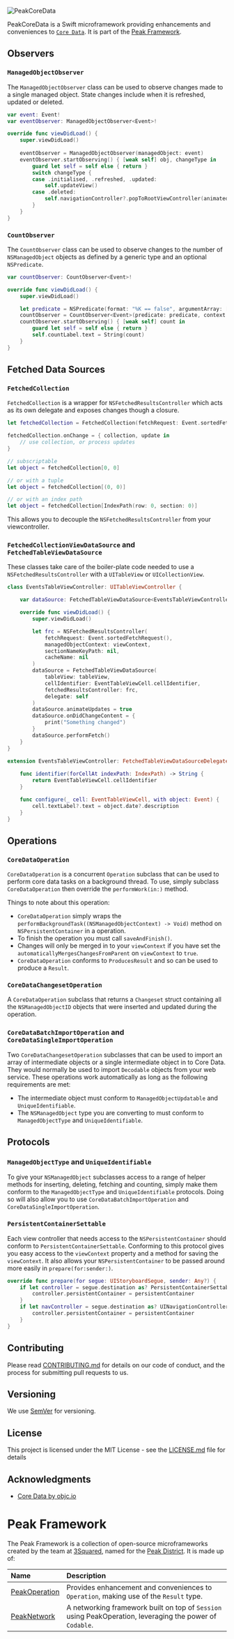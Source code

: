 ![PeakCoreData](PeakCoreData.png "PeakCoreData")

PeakCoreData is a Swift microframework providing enhancements and conveniences to [`Core Data`](https://developer.apple.com/documentation/coredata). It is part of the [Peak Framework](#peak-framework).

## Observers

### `ManagedObjectObserver`

The `ManagedObjectObserver` class can be used to observe changes made to a single managed object. State changes include when it is refreshed, updated or deleted.

```Swift
var event: Event!
var eventObserver: ManagedObjectObserver<Event>!

override func viewDidLoad() {
    super.viewDidLoad()
    
    eventObserver = ManagedObjectObserver(managedObject: event)
    eventObserver.startObserving() { [weak self] obj, changeType in
        guard let self = self else { return }
        switch changeType {
        case .initialised, .refreshed, .updated:
            self.updateView()
        case .deleted:
            self.navigationController?.popToRootViewController(animated: true)
        }
    }
}
```

### `CountObserver`

The `CountObserver` class can be used to observe changes to the number of `NSManagedObject` objects as defined by a generic type and an optional `NSPredicate`.

```Swift
var countObserver: CountObserver<Event>!

override func viewDidLoad() {
    super.viewDidLoad()

    let predicate = NSPredicate(format: "%K == false", argumentArray: [#KeyPath(Event.isHidden)])
    countObserver = CountObserver<Event>(predicate: predicate, context: viewContext)
    countObserver.startObserving() { [weak self] count in
        guard let self = self else { return }
        self.countLabel.text = String(count)
    }
}
```

## Fetched Data Sources

### `FetchedCollection`

`FetchedCollection` is a wrapper for `NSFetchedResultsController` which acts as its own delegate and exposes changes though a closure.

```Swift
let fetchedCollection = FetchedCollection(fetchRequest: Event.sortedFetchRequest(), context: viewContext)

fetchedCollection.onChange = { collection, update in
    // use collection, or process updates
}

// subscriptable
let object = fetchedCollection[0, 0]

// or with a tuple
let object = fetchedCollection[(0, 0)]

// or with an index path
let object = fetchedCollection[IndexPath(row: 0, section: 0)]

```
This allows you to decouple the `NSFetchedResultsController` from your viewcontroller.

### `FetchedCollectionViewDataSource` and `FetchedTableViewDataSource`

These classes take care of the boiler-plate code needed to use a `NSFetchedResultsController` with a `UITableView` or `UICollectionView`.

```Swift
class EventsTableViewController: UITableViewController {

    var dataSource: FetchedTableViewDataSource<EventsTableViewController>!

    override func viewDidLoad() {
        super.viewDidLoad()

        let frc = NSFetchedResultsController(
            fetchRequest: Event.sortedFetchRequest(), 
            managedObjectContext: viewContext, 
            sectionNameKeyPath: nil, 
            cacheName: nil
        )
        dataSource = FetchedTableViewDataSource(
            tableView: tableView, 
            cellIdentifier: EventTableViewCell.cellIdentifier, 
            fetchedResultsController: frc, 
            delegate: self
        )
        dataSource.animateUpdates = true
        dataSource.onDidChangeContent = {
            print("Something changed")
        }
        dataSource.performFetch()
    }
}

extension EventsTableViewController: FetchedTableViewDataSourceDelegate {
    
    func identifier(forCellAt indexPath: IndexPath) -> String {
        return EventTableViewCell.cellIdentifier
    }

    func configure(_ cell: EventTableViewCell, with object: Event) {
        cell.textLabel?.text = object.date?.description
    }
}
```

## Operations

### `CoreDataOperation`

`CoreDataOperation` is a concurrent `Operation` subclass that can be used to perform core data tasks on a background thread. To use, simply subclass `CoreDataOperation` then override the `performWork(in:)` method.

Things to note about this operation:

* `CoreDataOperation` simply wraps the `performBackgroundTask((NSManagedObjectContext) -> Void)` method on `NSPersistentContainer` in a operation.
* To finish the operation you must call `saveAndFinish()`.
* Changes will only be merged in to your `viewContext` if you have set the `automaticallyMergesChangesFromParent` on `viewContext` to `true`.
* `CoreDataOperation` conforms to `ProducesResult` and so can be used to produce a `Result`.

### `CoreDataChangesetOperation`

A `CoreDataOperation` subclass that returns a `Changeset` struct containing all the `NSManagedObjectID` objects that were inserted and updated during the operation.

### `CoreDataBatchImportOperation` and `CoreDataSingleImportOperation`

Two `CoreDataChangesetOperation` subclasses that can be used to import an array of intermediate objects or a single intermediate object in to Core Data. They would normally be used to import `Decodable` objects from your web service. These operations work automatically as long as the following requirements are met:

* The intermediate object must conform to  `ManagedObjectUpdatable` and `UniqueIdentifiable`.
* The `NSManagedObject` type you are converting to must conform to `ManagedObjectType` and `UniqueIdentifiable`.

## Protocols

### `ManagedObjectType` and `UniqueIdentifiable`

To give your `NSManagedObject` subclasses access to a range of helper methods for inserting, deleting, fetching and counting, simply make them conform to the `ManagedObjectType` and `UniqueIdentifiable` protocols. Doing so will also allow you to use `CoreDataBatchImportOperation` and `CoreDataSingleImportOperation`.

### `PersistentContainerSettable`

Each view controller that needs access to the `NSPersistentContainer` should conform to `PersistentContainerSettable`. Conforming to this protocol gives you easy access to the `viewContext` property and a method for saving the `viewContext`. It also allows your `NSPersistentContainer` to be passed around more easily in `prepare(for:sender:)`.

```Swift
override func prepare(for segue: UIStoryboardSegue, sender: Any?) {
    if let controller = segue.destination as? PersistentContainerSettable {
        controller.persistentContainer = persistentContainer
    }
    if let navController = segue.destination as? UINavigationController, let controller = navController.topViewController as? PersistentContainerSettable {
        controller.persistentContainer = persistentContainer
    }
}
```

## Contributing

Please read [CONTRIBUTING.md](CONTRIBUTING.md) for details on our code of conduct, and the process for submitting pull requests to us.

## Versioning

We use [SemVer](http://semver.org/) for versioning.

## License

This project is licensed under the MIT License - see the [LICENSE.md](LICENSE.md) file for details

## Acknowledgments

* [Core Data by objc.io](https://www.objc.io/books/core-data/)

# Peak Framework

The Peak Framework is a collection of open-source microframeworks created by the team at [3Squared](https://github.com/3squared), named for the [Peak District](https://en.wikipedia.org/wiki/Peak_District). It is made up of:

|Name|Description|
|:--|:--|
|[PeakOperation](https://github.com/3squared/PeakOperation)|Provides enhancement and conveniences to `Operation`, making use of the `Result` type.|
|[PeakNetwork](https://github.com/3squared/PeakNetwork)|A networking framework built on top of `Session` using PeakOperation, leveraging the power of `Codable`.|
